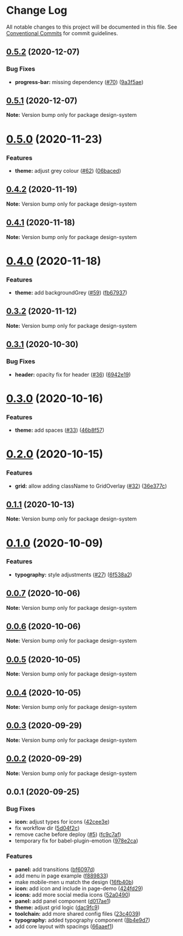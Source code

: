 # Change Log

All notable changes to this project will be documented in this file.
See [Conventional Commits](https://conventionalcommits.org) for commit guidelines.

## [0.5.2](https://github.com/everdevs/design-system/compare/v0.5.1...v0.5.2) (2020-12-07)


### Bug Fixes

* **progress-bar:** missing dependency ([#70](https://github.com/everdevs/design-system/issues/70)) ([9a3f5ae](https://github.com/everdevs/design-system/commit/9a3f5ae7c0cb212f8cf557b3ce4ef3ef52b926e2))





## [0.5.1](https://github.com/everdevs/design-system/compare/v0.5.0...v0.5.1) (2020-12-07)

**Note:** Version bump only for package design-system





# [0.5.0](https://github.com/everdevs/design-system/compare/v0.4.2...v0.5.0) (2020-11-23)


### Features

* **theme:** adjust grey colour ([#62](https://github.com/everdevs/design-system/issues/62)) ([06baced](https://github.com/everdevs/design-system/commit/06baceda33281aeacada49d386e6e57efab9bd40))





## [0.4.2](https://github.com/everdevs/design-system/compare/v0.4.1...v0.4.2) (2020-11-19)

**Note:** Version bump only for package design-system





## [0.4.1](https://github.com/everdevs/design-system/compare/v0.4.0...v0.4.1) (2020-11-18)

**Note:** Version bump only for package design-system





# [0.4.0](https://github.com/everdevs/design-system/compare/v0.3.2...v0.4.0) (2020-11-18)


### Features

* **theme:** add backgroundGrey ([#59](https://github.com/everdevs/design-system/issues/59)) ([fb67937](https://github.com/everdevs/design-system/commit/fb67937329ce6a0bc287784c09a3e5021389eb65))





## [0.3.2](https://github.com/everdevs/design-system/compare/v0.3.1...v0.3.2) (2020-11-12)

**Note:** Version bump only for package design-system





## [0.3.1](https://github.com/everdevs/design-system/compare/v0.3.0...v0.3.1) (2020-10-30)


### Bug Fixes

* **header:** opacity fix for header ([#36](https://github.com/everdevs/design-system/issues/36)) ([6942e19](https://github.com/everdevs/design-system/commit/6942e19a0a51579953f52b9fdbd0944572c9252f))





# [0.3.0](https://github.com/everdevs/design-system/compare/v0.2.0...v0.3.0) (2020-10-16)


### Features

* **theme:** add spaces ([#33](https://github.com/everdevs/design-system/issues/33)) ([46b8f57](https://github.com/everdevs/design-system/commit/46b8f57b4cd8591bbbd230ee71004c2ac6b412ae))





# [0.2.0](https://github.com/everdevs/design-system/compare/v0.1.1...v0.2.0) (2020-10-15)


### Features

* **grid:** allow adding className to GridOverlay ([#32](https://github.com/everdevs/design-system/issues/32)) ([36e377c](https://github.com/everdevs/design-system/commit/36e377c93b282976ec6e22e3eb2b4a538ccdc224))





## [0.1.1](https://github.com/everdevs/design-system/compare/v0.1.0...v0.1.1) (2020-10-13)

**Note:** Version bump only for package design-system





# [0.1.0](https://github.com/everdevs/design-system/compare/v0.0.7...v0.1.0) (2020-10-09)


### Features

* **typography:** style adjustments ([#27](https://github.com/everdevs/design-system/issues/27)) ([6f538a2](https://github.com/everdevs/design-system/commit/6f538a2d3ae52b9fa64deae69e17901661c7175f))





## [0.0.7](https://github.com/everdevs/design-system/compare/v0.0.6...v0.0.7) (2020-10-06)

**Note:** Version bump only for package design-system





## [0.0.6](https://github.com/everdevs/design-system/compare/v0.0.5...v0.0.6) (2020-10-06)

**Note:** Version bump only for package design-system





## [0.0.5](https://github.com/everdevs/design-system/compare/v0.0.4...v0.0.5) (2020-10-05)

**Note:** Version bump only for package design-system





## [0.0.4](https://github.com/everdevs/design-system/compare/v0.0.3...v0.0.4) (2020-10-05)

**Note:** Version bump only for package design-system





## [0.0.3](https://github.com/everdevs/design-system/compare/v0.0.2...v0.0.3) (2020-09-29)

**Note:** Version bump only for package design-system





## [0.0.2](https://github.com/everdevs/design-system/compare/v0.0.1...v0.0.2) (2020-09-29)

**Note:** Version bump only for package design-system





## 0.0.1 (2020-09-25)


### Bug Fixes

* **icon:** adjust types for icons ([42cee3e](https://github.com/everdevs/design-system/commit/42cee3ea5bb29fa5da4d460caee14f4e6b2cf99f))
* fix workflow dir ([5d04f2c](https://github.com/everdevs/design-system/commit/5d04f2c71a10ebdb3f7e9561b323a18243430fd9))
* remove cache before deploy ([#5](https://github.com/everdevs/design-system/issues/5)) ([fc9c7af](https://github.com/everdevs/design-system/commit/fc9c7af851165c2cfba7f72331239717c2835c2f))
* temporary fix for babel-plugin-emotion ([978e2ca](https://github.com/everdevs/design-system/commit/978e2ca79248c686a1d2680a4a9cac4beed57f11))


### Features

* **panel:** add transitions ([bf6097d](https://github.com/everdevs/design-system/commit/bf6097d82990bd3de96aa4e21b5915a06f480a7d))
* add menu in page example ([f889833](https://github.com/everdevs/design-system/commit/f889833c4b593c5fd02985cb61bd6c8c6681a862))
* make mobile-men u match the design ([16fb40b](https://github.com/everdevs/design-system/commit/16fb40b8ced60bf60a75ce55f205e730f93b4701))
* **icon:** add icon and include in page-demo ([424fd29](https://github.com/everdevs/design-system/commit/424fd29d58862d59961b2501cf67f80a217a0d4d))
* **icons:** add more social media icons ([52a0490](https://github.com/everdevs/design-system/commit/52a0490cf686a1a3f170019d9f5355fd9f66648e))
* **panel:** add panel component ([d017ae1](https://github.com/everdevs/design-system/commit/d017ae156689ddb693e41c527577a45951469928))
* **theme:** adjust grid logic ([dac9fc9](https://github.com/everdevs/design-system/commit/dac9fc9ecf1aa6ab6ecd3c9f749ef3259843b233))
* **toolchain:** add more shared config files ([23c4039](https://github.com/everdevs/design-system/commit/23c4039162e2bf644a1cd4d6f4d2ddfdb407b791))
* **typography:** added typography component ([8b4e9d7](https://github.com/everdevs/design-system/commit/8b4e9d7b94c27af0f503eadff4ca3ab91c28b74a))
* add core layout with spacings ([66aaef1](https://github.com/everdevs/design-system/commit/66aaef1d740342a6d9bee614108575529f487087))
